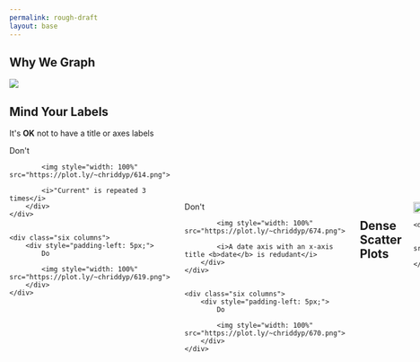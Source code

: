 ```yaml
---
permalink: rough-draft
layout: base
---
```


## Why We Graph

![](https://plot.ly/~chriddyp/687.png)

## Mind Your Labels
It's **OK** not to have a title or axes labels



<div class="row">
    <div class="six columns">
        <div style="padding-right: 5px;">
            Don't

            <img style="width: 100%" src="https://plot.ly/~chriddyp/614.png">

            <i>"Current" is repeated 3 times</i>
        </div>
    </div>


    <div class="six columns">
        <div style="padding-left: 5px;">
            Do

            <img style="width: 100%" src="https://plot.ly/~chriddyp/619.png">
        </div>
    </div>
</div>


<div class="row" style="padding-top: 100px">
    <div class="six columns">
        <div style="padding-right: 5px;">
            Don't

            <img style="width: 100%" src="https://plot.ly/~chriddyp/674.png">

            <i>A date axis with an x-axis title <b>date</b> is redudant</i>
        </div>
    </div>


    <div class="six columns">
        <div style="padding-left: 5px;">
            Do

            <img style="width: 100%" src="https://plot.ly/~chriddyp/670.png">
        </div>
    </div>
</div>


## Dense Scatter Plots

<div class="row">
    <div class="six columns">
        <div>
            <img style="width: 100%" src="https://plot.ly/~chriddyp/636.png">
        </div>
    </div>

    <div class="six columns">
        <div>
            <img style="width: 100%" src="https://plot.ly/~chriddyp/633.png">
        </div>
    </div>
</div>

<div class="row">
    <div class="six columns">
        <div>
            <img style="width: 100%" src="https://plot.ly/~chriddyp/631.png">
        </div>
    </div>

    <div class="six columns">
        <div>
            <img style="width: 100%" src="https://plot.ly/~chriddyp/629.png">
        </div>
    </div>
</div>


<iframe src="https://plot.ly/~chriddyp/629.embed" style="width: 100%; height: 700px; border:none;"></iframe>


### Use opacity when your data is dense

<b>Without opacity</b>

![](https://plot.ly/~chriddyp/651.png)

<b>Opaque markers</b>

![](https://plot.ly/~chriddyp/649.png)

<b>Opaque markers with thin marker borders</b>

![](https://plot.ly/~chriddyp/653.png)

![](https://plot.ly/~alex/455.png)

## Cases for Interactivity

#### Reduce noise and allow exploration

**Comparing Values**


<iframe src="https://plot.ly/~theengineear/3510.embed?autosize=false&height=600&width=800"
        style="border: none; width: 100%; height: 850px;"></iframe>


<iframe src="https://plot.ly/~chriddyp/598.embed?autosize=false&height=600&width=800"
        style="border: none; width: 100%; height: 850px;"></iframe>


<iframe src="https://plot.ly/~chris/7365.embed?autosize=false&height=600&width=800"
        style="border: none; width: 100%; height: 850px;"></iframe>

<iframe src="https://plot.ly/~chriddyp/708.embed?autosize=false&height=600&width=800"
        style="border: none; width: 100%; height: 850px;"></iframe>

**Text**


<div class="row" style="height: ">
    <div class="six columns">
        <div>
            Don't
            <img style="width: 100%" src="https://plot.ly/~theengineear/3397/movies.png">
        </div>
    </div>

    <div class="six columns">
        <div>
            Do
            <iframe src="https://plot.ly/~theengineear/3398.embed" style="border: none; width: 100%; height: 100%"></iframe>
        </div>
    </div>
</div>


## Math Type

![LaTeX Example](https://plot.ly/~theengineear/3518.png)

[LaTeX Tutorial with Plotly](https://plot.ly/LaTeX-basics/)

[HTML Characters with Plotly](https://plot.ly/adding-HTML-and-links-to-charts/)

## Color Scales

Is your data **sequential** (you're interested in how much larger or smaller one value is from the other), **diverging** (about a midpoint), or **qualitative** (you're searching for features)?

Pick your colorscale!

**Sequential data**

- Depth or elevation
- Temperature

![](https://plot.ly/~chriddyp/664.png)


<img src="https://plot.ly/~chris/8522.png" style="width: 100%">


**Diverging data**

Examples
- Above sea level, below sea level
- Above freezing, below freezing
- Any sets of data with a clear midpoint


![](https://plot.ly/~chris/5496.png)


<img src="https://plot.ly/~chris/8523.png" style="width: 100%">


**Qualitative data**

- You're unsure of your data's model
- You're more interested in certain features in your dataset, like peaks or valleys that might be obscured in a sequential scale

![](https://plot.ly/~cfif/66.png)


<img src="https://plot.ly/~chris/8524.png" style="width: 100%">


## Histogram

<div class="row" style="height: ">
    <div class="six columns">
        <div>
            Bar chart
            <img style="width: 100%" src="https://plot.ly/~cparmer2/632.png">
        </div>
    </div>

    <div class="six columns">
        <div>
            Histogram
            <img style="width: 100%" src="https://plot.ly/~cparmer2/631.png">
        </div>
    </div>
</div>
